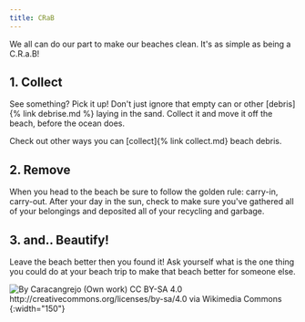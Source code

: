 ```yaml
---
title: CRaB
---
```

We all can do our part to make our beaches clean. It's as simple as being a C.R.a.B!

## 1. Collect
See something? Pick it up! Don't just ignore that empty can or other [debris]{% link debrise.md %} laying in the sand. Collect it and move it off the beach, before the ocean does.

Check out other ways you can [collect]{% link collect.md} beach debris.

## 2. Remove
When you head to the beach be sure to follow the golden rule: carry-in, carry-out.  After your day in the sun, check to make sure you've gathered all of your belongings and deposited all of your recycling and garbage.

## 3. and.. Beautify!
Leave the beach better then you found it! Ask yourself what is the one thing you could do at your beach trip to make that beach better for someone else.



![By Caracangrejo (Own work) CC BY-SA 4.0 http://creativecommons.org/licenses/by-sa/4.0 via Wikimedia Commons](https://upload.wikimedia.org/wikipedia/commons/0/0b/Caracangrejo.png){:width="150"}
